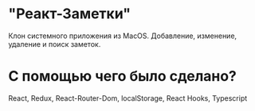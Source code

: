 # "Реакт-Заметки"
Клон системного приложения из MacOS.
Добавление, изменение, удаление и поиск заметок.

# С помощью чего было сделано?
React, Redux, React-Router-Dom, localStorage, React Hooks, Typescript
